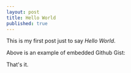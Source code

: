 ```yaml
---
layout: post
title: Hello World
published: true
---
```


This is my first post just to say *Hello World*.



Above is an example of embedded Github Gist:

That's it.
